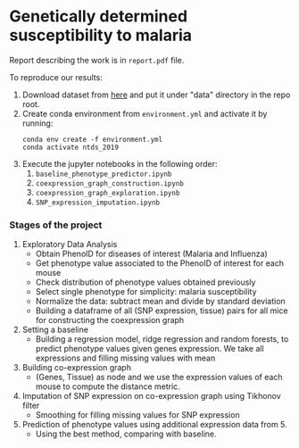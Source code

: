 # Genetically determined susceptibility to malaria
Report describing the work is in `report.pdf` file.

To reproduce our results:
1. Download dataset from [here](https://drive.switch.ch/index.php/s/mtQ2F0dYc7dHOtQ) and put it under "data" directory in the repo root.
2. Create conda environment from `environment.yml` and activate it by running:
    ```
   conda env create -f environment.yml
   conda activate ntds_2019 
   ```
3. Execute the jupyter notebooks in the following order:
    1. `baseline_phenotype_predictor.ipynb`
    2. `coexpression_graph_construction.ipynb`
    3. `coexpression_graph_exploration.ipynb`
    3. `SNP_expression_imputation.ipynb`

### Stages of the project
1. Exploratory Data Analysis
    - Obtain PhenoID for diseases of interest (Malaria and Influenza)
    - Get phenotype value associated to the PhenoID of interest for each mouse
    - Check distribution of phenotype values obtained previously
    - Select single phenotype for simplicity: malaria susceptibility
    - Normalize the data: subtract mean and divide by standard deviation
    - Building a dataframe of all (SNP expression, tissue) pairs for all mice for constructing the coexpression graph
2. Setting a baseline
    - Building a regression model, ridge regression and random forests, to predict phenotype values given genes expression. We take all expressions and filling missing values with mean
3. Building co-expression graph
    - (Genes, Tissue) as node and we use the expression values of each mouse to compute the distance metric. 
5. Imputation of SNP expression on co-expression graph using Tikhonov filter
    - Smoothing for filling missing values for SNP expression
6. Prediction of phenotype values using additional expression data from 5.
    - Using the best method, comparing with baseline.
